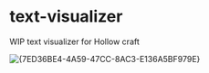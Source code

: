 # text-visualizer
WIP text visualizer for Hollow craft

![{7ED36BE4-4A59-47CC-8AC3-E136A5BF979E}](https://github.com/user-attachments/assets/ce4885af-15d1-4934-932d-1a7ddd3bef40)

